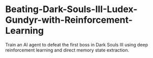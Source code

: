 # Beating-Dark-Souls-III-Ludex-Gundyr-with-Reinforcement-Learning
Train an AI agent to defeat the first boss in Dark Souls III using deep reinforcement learning and direct memory state extraction.
